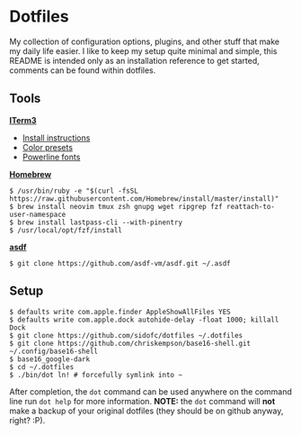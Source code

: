 # Dotfiles

My collection of configuration options, plugins, and other stuff that make my daily life easier.
I like to keep my setup quite minimal and simple, this README is intended only as an installation
reference to get started, comments can be found within dotfiles.

## Tools

**[ITerm3](https://www.iterm2.com/version3.html)**

- [Install instructions](https://www.iterm2.com/version3.html)
- [Color presets](https://github.com/mbadolato/iTerm2-Color-Schemes)
- [Powerline fonts](https://github.com/powerline/fonts)

**[Homebrew](https://brew.sh)**

    $ /usr/bin/ruby -e "$(curl -fsSL https://raw.githubusercontent.com/Homebrew/install/master/install)"
    $ brew install neovim tmux zsh gnupg wget ripgrep fzf reattach-to-user-namespace
    $ brew install lastpass-cli --with-pinentry
    $ /usr/local/opt/fzf/install

**[asdf](https://github.com/asdf-vm/asdf)**

    $ git clone https://github.com/asdf-vm/asdf.git ~/.asdf

## Setup

    $ defaults write com.apple.finder AppleShowAllFiles YES
    $ defaults write com.apple.dock autohide-delay -float 1000; killall Dock
    $ git clone https://github.com/sidofc/dotfiles ~/.dotfiles
    $ git clone https://github.com/chriskempson/base16-shell.git ~/.config/base16-shell
    $ base16_google-dark
    $ cd ~/.dotfiles
    $ ./bin/dot ln! # forcefully symlink into ~

After completion, the `dot` command can be used anywhere on the command line run `dot help` for more information.
**NOTE:** the `dot` command will **not** make a backup of your original dotfiles (they should be on github anyway, right? :P).
